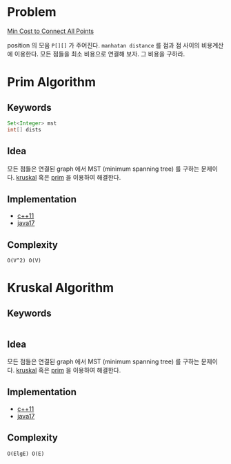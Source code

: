 # Problem

[Min Cost to Connect All Points](https://leetcode.com/problems/min-cost-to-connect-all-points/)

position 의 모음 `P[][]` 가 주어진다. `manhatan distance` 를 점과 점
사이의 비용계산에 이용한다. 모든 점들을 최소 비용으로 연결해 보자.  그
비용을 구하라.

# Prim Algorithm

## Keywords

```java
Set<Integer> mst
int[] dists
```

## Idea

모든 점들은 연결된 graph 에서 MST (minimum spanning tree) 를 구하는 문제이다. [kruskal](/fundamentals/graph/kruskal/README.md) 혹은 [prim](/fundamentals/graph/prim/README.md) 을 이용하여 해결한다.

## Implementation

* [c++11](a.cpp)
* [java17](MainApp.java)

## Complexity

```
O(V^2) O(V)
```

# Kruskal Algorithm

## Keywords

```
```

## Idea

모든 점들은 연결된 graph 에서 MST (minimum spanning tree) 를 구하는 문제이다. [kruskal](/fundamentals/graph/kruskal/README.md) 혹은 [prim](/fundamentals/graph/prim/README.md) 을 이용하여 해결한다.

## Implementation

* [c++11](a.cpp)
* [java17](MainApp.java)

## Complexity

```
O(ElgE) O(E)
```
